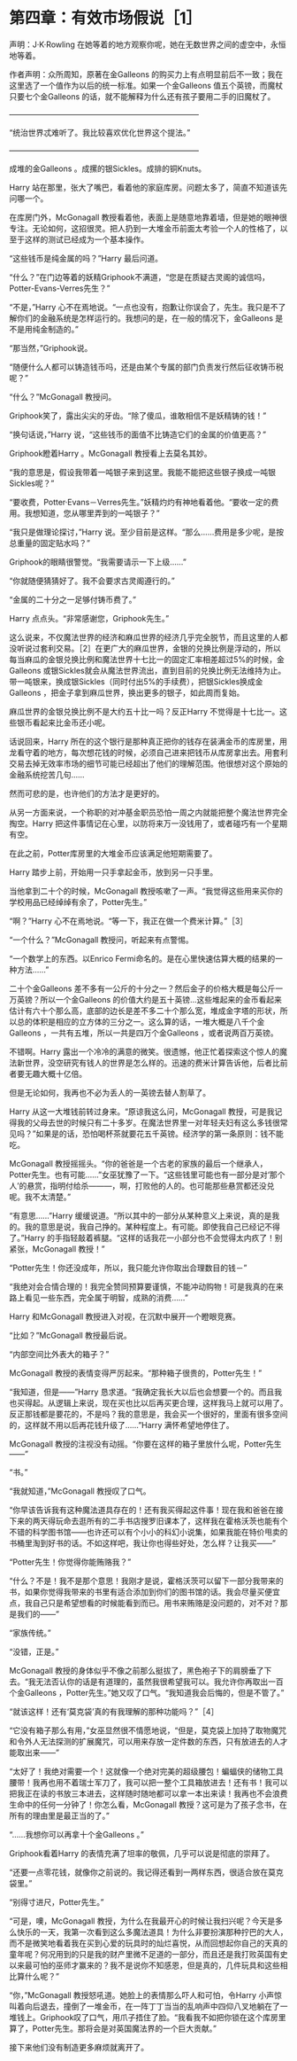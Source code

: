 # 第四章：有效市场假说［1］

声明：J·K·Rowling 在她等着的地方观察你呢，她在无数世界之间的虚空中，永恒地等着。

作者声明：众所周知，原著在金Galleons 的购买力上有点明显前后不一致；我在这里选了一个值作为以后的统一标准。如果一个金Galleons 值五个英镑，而魔杖只要七个金Galleons 的话，就不能解释为什么还有孩子要用二手的旧魔杖了。

 ————————————————————————–

“统治世界忒难听了。我比较喜欢优化世界这个提法。”

 ————————————————————————–

成堆的金Galleons 。成摞的银Sickles。成排的铜Knuts。

Harry 站在那里，张大了嘴巴，看着他的家庭库房。问题太多了，简直不知道该先问哪一个。

在库房门外，McGonagall 教授看着他，表面上是随意地靠着墙，但是她的眼神很专注。无论如何，这招很灵。把人扔到一大堆金币前面太考验一个人的性格了，以至于这样的测试已经成为一个基本操作。

“这些钱币是纯金属的吗？”Harry 最后问道。

“什么？”在门边等着的妖精Griphook不满道，“您是在质疑古灵阁的诚信吗，Potter-Evans-Verres先生？”

“不是，”Harry 心不在焉地说。“一点也没有，抱歉让你误会了，先生。我只是不了解你们的金融系统是怎样运行的。我想问的是，在一般的情况下，金Galleons 是不是用纯金制造的。”

“那当然，”Griphook说。

“随便什么人都可以铸造钱币吗，还是由某个专属的部门负责发行然后征收铸币税呢？”

“什么？”McGonagall 教授问。

Griphook笑了，露出尖尖的牙齿。“除了傻瓜，谁敢相信不是妖精铸的钱！”

“换句话说，”Harry 说，“这些钱币的面值不比铸造它们的金属的价值更高？”

Griphook瞪着Harry 。McGonagall 教授看上去莫名其妙。

“我的意思是，假设我带着一吨银子来到这里。我能不能把这些银子换成一吨银Sickles呢？”

“要收费，Potter·Evans－Verres先生。”妖精灼灼有神地看着他。“要收一定的费用。我想知道，您从哪里弄到的一吨银子？”

“我只是做理论探讨，”Harry 说。至少目前是这样。“那么……费用是多少呢，是按总重量的固定贴水吗？”

Griphook的眼睛很警觉。“我需要请示一下上级……”

“你就随便猜猜好了。我不会要求古灵阁遵行的。”

“金属的二十分之一足够付铸币费了。”

Harry 点点头。“非常感谢您，Griphook先生。”

这么说来，不仅魔法世界的经济和麻瓜世界的经济几乎完全脱节，而且这里的人都没听说过套利交易。［2］在更广大的麻瓜世界，金银的兑换比例是浮动的，所以每当麻瓜的金银兑换比例和魔法世界十七比一的固定汇率相差超过5%的时候，金Galleons 或银Sickles就会从魔法世界流出，直到目前的兑换比例无法维持为止。带一吨银来，换成银Sickles（同时付出5%的手续费），把银Sickles换成金Galleons ，把金子拿到麻瓜世界，换出更多的银子，如此周而复始。

麻瓜世界的金银兑换比例不是大约五十比一吗？反正Harry 不觉得是十七比一。这些银币看起来比金币还小呢。

话说回来，Harry 所在的这个银行是那种真正把你的钱存在装满金币的库房里，用龙看守着的地方，每次想花钱的时候，必须自己进来把钱币从库房拿出去。用套利交易去掉无效率市场的细节可能已经超出了他们的理解范围。他很想对这个原始的金融系统挖苦几句……

然而可悲的是，也许他们的方法才是更好的。

从另一方面来说，一个称职的对冲基金职员恐怕一周之内就能把整个魔法世界完全掏空。Harry 把这件事情记在心里，以防将来万一没钱用了，或者碰巧有一个星期有空。

在此之前，Potter库房里的大堆金币应该满足他短期需要了。

Harry 踏步上前，开始用一只手拿起金币，放到另一只手里。

当他拿到二十个的时候，McGonagall 教授咳嗽了一声。“我觉得这些用来买你的学校用品已经绰绰有余了，Potter先生。”

“啊？”Harry 心不在焉地说。“等一下，我正在做一个费米计算。”［3］

“一个什么？”McGonagall 教授问，听起来有点警惕。

“一个数学上的东西。以Enrico Fermi命名的。是在心里快速估算大概的结果的一种方法……”

二十个金Galleons 差不多有一公斤的十分之一？然后金子的价格大概是每公斤一万英镑？所以一个金Galleons 的价值大约是五十英镑…这些堆起来的金币看起来估计有六十个那么高，底部的边长是差不多二十个那么宽，堆成金字塔的形状，所以总的体积是相应的立方体的三分之一。这么算的话，一堆大概是八千个金Galleons ，一共有五堆，所以一共是四万个金Galleons ，或者说两百万英镑。

不错啊。Harry 露出一个冷冷的满意的微笑。很遗憾，他正忙着探索这个惊人的魔法新世界，没空研究有钱人的世界是怎么样的。迅速的费米计算告诉他，后者比前者要无趣大概十亿倍。

但是无论如何，我再也不必为丢人的一英镑去替人割草了。

Harry 从这一大堆钱前转过身来。“原谅我这么问，McGonagall 教授，可是我记得我的父母去世的时候只有二十多岁。在魔法世界里一对年轻夫妇有这么多钱很常见吗？”如果是的话，恐怕喝杯茶就要花五千英镑。经济学的第一条原则：钱不能吃。

McGonagall 教授摇摇头。“你的爸爸是一个古老的家族的最后一个继承人，Potter先生。也有可能……”女巫犹豫了一下。“这些钱里可能也有一部分是对‘那个人’的悬赏，指明付给杀———，啊，打败他的人的。也可能那些悬赏都还没兑呢。我不太清楚。”

“有意思……”Harry 缓缓说道。“所以其中的一部分从某种意义上来说，真的是我的。我的意思是说，我自己挣的。某种程度上。有可能。即使我自己已经记不得了。”Harry 的手指轻敲着裤腿。“这样的话我花一小部分也不会觉得太内疚了！别紧张，McGonagall 教授！”

“Potter先生！你还没成年，所以，我只能允许你取出合理数目的钱－”

“我绝对会合情合理的！我完全赞同预算要谨慎，不能冲动购物！可是我真的在来路上看见一些东西，完全属于明智，成熟的消费……”

Harry 和McGonagall 教授进入对视，在沉默中展开一个瞪眼竞赛。

“比如？”McGonagall 教授最后说。

“内部空间比外表大的箱子？”

McGonagall 教授的表情变得严厉起来。“那种箱子很贵的，Potter先生！”

“我知道，但是——”Harry 恳求道。“我确定我长大以后也会想要一个的。而且我也买得起。从逻辑上来说，现在买也比以后再买更合理，这样我马上就可以用了。反正那钱都是要花的，不是吗？我的意思是，我会买一个很好的，里面有很多空间的，这样就不用以后再花钱升级了……”Harry 满怀希望地停住了。

McGonagall 教授的注视没有动摇。“你要在这样的箱子里放什么呢，Potter先生——”

“书。”

“我就知道，”McGonagall 教授叹了口气。

“你早该告诉我有这种魔法道具存在的！还有我买得起这件事！现在我和爸爸在接下来的两天得玩命去逛所有的二手书店搜罗旧课本了，这样我在霍格沃茨也能有个不错的科学图书馆——也许还可以有个小小的科幻小说集，如果我能在特价甩卖的书桶里淘到好书的话。不如这样吧，我让你也得些好处，怎么样？让我买——”

“Potter先生！你觉得你能贿赂我？”

“什么？不是！我不是那个意思！我刚才是说，霍格沃茨可以留下一部分我带来的书，如果你觉得我带来的书里有适合添加到你们的图书馆的话。我会尽量买便宜点，我自己只是希望想看的时候能看到而已。用书来贿赂是没问题的，对不对？那是我们的——”

“家族传统。”

“没错，正是。”

McGonagall 教授的身体似乎不像之前那么挺拔了，黑色袍子下的肩膀垂了下去。“我无法否认你的话是有道理的，虽然我很希望我可以。我允许你再取出一百个金Galleons ，Potter先生。”她又叹了口气。“我知道我会后悔的，但是不管了。”

“就该这样！还有‘莫克袋’真的有我理解的那种功能吗？”［4］

“它没有箱子那么有用，”女巫显然很不情愿地说，“但是，莫克袋上加持了取物魔咒和令外人无法探测的扩展魔咒，可以用来存放一定件数的东西，只有放进去的人才能取出来——”

“太好了！我绝对需要一个！这就像一个绝对完美的超级腰包！蝙蝠侠的储物工具腰带！我再也用不着瑞士军刀了，我可以把一整个工具箱放进去！还有书！我可以把我正在读的书放三本进去，这样随时随地都可以拿一本出来读！我再也不会浪费生命中的任何一分钟了！你怎么看，McGonagall 教授？这可是为了孩子念书，在所有的理由里是最正当的了。”

“……我想你可以再拿十个金Galleons 。”

Griphook看着Harry 的表情充满了坦率的敬佩，几乎可以说是彻底的崇拜了。

“还要一点零花钱，就像你之前说的。我记得还看到一两样东西，很适合放在莫克袋里。”

“别得寸进尺，Potter先生。”

“可是，噢，McGonagall 教授，为什么在我最开心的时候让我扫兴呢？今天是多么快乐的一天，我第一次看到这么多魔法道具！为什么非要扮演那种拧巴的大人，而不是微笑地看着我在买到心爱的玩具时的灿烂喜悦，从而回想起你自己的天真的童年呢？何况用到的只是我的财产里微不足道的一部分，而且还是我打败英国有史以来最可怕的巫师才赢来的？我不是说你不知感恩，但是真的，几件玩具和这些相比算什么呢？”

“你，”McGonagall 教授怒吼道。她脸上的表情那么吓人和可怕，令Harry 小声惊叫着向后退去，撞倒了一堆金币，在一阵丁丁当当的乱响声中四仰八叉地躺在了一堆钱上。Griphook叹了口气，用爪子捂住了脸。“我看我不如把你锁在这个库房里算了，Potter先生。那将会是对英国魔法界的一个巨大贡献。”

接下来他们没有制造更多麻烦就离开了。